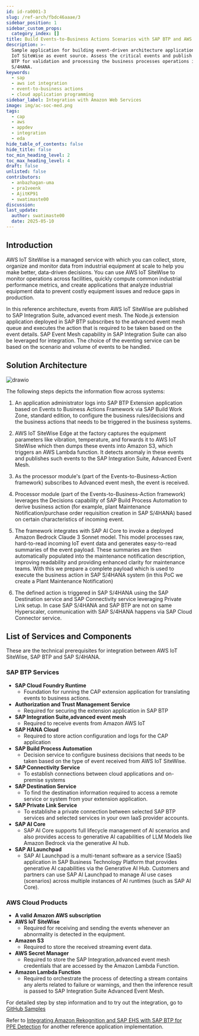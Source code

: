 ```yaml
---
id: id-ra0001-3
slug: /ref-arch/fbdc46aaae/3
sidebar_position: 1
sidebar_custom_props:
  category_index: []
title: Build Events-to-Business Actions Scenarios with SAP BTP and AWS IoT SiteWise
description: >-
  Sample application for building event-driven architecture application with AWS
  IoT SiteWise as event source. Assess the critical events and publish to SAP
  BTP for validation and processing the business processes operations in SAP
  S/4HANA.
keywords:
  - sap
  - aws iot integration
  - event-to-business actions
  - cloud application programming
sidebar_label: Integration with Amazon Web Services
image: img/ac-soc-med.png
tags:
  - cap
  - aws
  - appdev
  - integration
  - eda
hide_table_of_contents: false
hide_title: false
toc_min_heading_level: 2
toc_max_heading_level: 4
draft: false
unlisted: false
contributors:
  - anbazhagan-uma
  - pra1veenk
  - AjitKP91
  - swatimaste00
discussion: 
last_update:
  author: swatimaste00
  date: 2025-05-10
---
```


## Introduction

AWS IoT SiteWise is a managed service with which you can collect, store, organize and monitor data from industrial equipment at scale to help you make better, data-driven decisions. You can use AWS IoT SiteWise to monitor operations across facilities, quickly compute common industrial performance metrics, and create applications that analyze industrial equipment data to prevent costly equipment issues and reduce gaps in production.

In this reference architecture, events from AWS IoT SiteWise are published to SAP Integration Suite, advanced event mesh. The Node.js extension application deployed in SAP BTP subscribes to the advanced event mesh queue and executes the action that is required to be taken based on the event details. SAP Event Mesh capability in SAP Integration Suite can also be leveraged for integration. The choice of the eventing service can be based on the scenario and volume of events to be handled.

## Solution Architecture

![drawio](drawio/e2b-awsiotsitewise-pl.drawio)

The following steps depicts the information flow across systems:

1. An application administrator logs into SAP BTP Extension application based on Events to Business Actions Framework via SAP Build Work Zone, standard edition, to configure the business rules/decisions and the business actions that needs to be triggered in the business systems.

2. AWS IoT SiteWise Edge at the factory captures the equipment parameters like vibration, temperature, and forwards it to AWS IoT SiteWise which then dumps these events into Amazon S3, which triggers an AWS Lambda function. It detects anomaly in these events and publishes such events to the SAP Integration Suite, Advanced Event Mesh.
 
3. As the processor module's (part of the Events-to-Business-Action framework) subscribes to Advanced event mesh, the event is received.
 
4. Processor module (part of the Events-to-Business-Action framework) leverages the Decisions capability of SAP Build Process Automation to derive business action (for example, plant Maintenance Notification/purchase order requisition creation in SAP S/4HANA) based on certain characteristics of incoming event.
 
5. The framework integrates with SAP AI Core to invoke a deployed Amazon Bedrock Claude 3 Sonnet model. This model processes raw, hard-to-read incoming IoT event data and generates easy-to-read summaries of the event payload. These summaries are then automatically populated into the maintenance notification description, improving readability and providing enhanced clarity for maintenance teams. With this we prepare a complete payload which is used to execute the business action in SAP S/4HANA system (in this PoC we create a Plant Maintenance Notification)
 
6. The defined action is triggered in SAP S/4HANA using the SAP Destination service and SAP Connectivity service leveraging Private Link setup. In case SAP S/4HANA and SAP BTP are not on same Hyperscaler, communication with SAP S/4HANA happens via SAP Cloud Connector service.

## List of Services and Components

These are the technical prerequisites for integration between AWS IoT SiteWise, SAP BTP and SAP S/4HANA. 

### SAP BTP Services
- **SAP Cloud Foundry Runtime**
    - Foundation for running the CAP extension application for translating events to business actions.
- **Authorization and Trust Management Service**
    - Required for securing the extension application in SAP BTP
- **SAP Integration Suite,advanced event mesh**
    - Required to receive events from Amazon AWS IoT
- **SAP HANA Cloud**
    - Required to store action configuration and logs for the CAP application
- **SAP Build Process Automation**
    - Decision service to configure business decisions that needs to be taken based on the type of event received from AWS IoT SiteWise.
- **SAP Connectivity Service**
    - To establish connections between cloud applications and on-premise systems
- **SAP Destination Service**
    - To find the destination information required to access a remote service or system from your extension application.
- **SAP Private Link Service**
    - To establishe a private connection between selected SAP BTP services and selected services in your own IaaS provider accounts.
- **SAP AI Core**
    - SAP AI Core supports full lifecycle management of AI scenarios and also provides access to generative AI capabilities of LLM Models like Amazon Bedrock via the generative AI hub.
- **SAP AI Launchpad**
    - SAP AI Launchpad is a multi-tenant software as a service (SaaS) application in SAP Business Technology Platform that provides generative AI capabilities via the Generative AI Hub. Customers and partners can use SAP AI Launchpad to manage AI use cases (scenarios) across multiple instances of AI runtimes (such as SAP AI Core).

### AWS Cloud Products
- **A valid Amazon AWS subscription**
- **AWS IoT SiteWise**
    - Required for receiving and sending the events whenever an abnormality is detected in the equipment.
- **Amazon S3**
    - Required to store the received streaming event data.
- **AWS Secret Manager**
    - Required to store the SAP Integration,advanced event mesh credentials that are accessed by the Amazon Lambda Function.
- **Amazon Lambda Function**
     - Required to orchestrate the process of detecting a stream contains any alerts related to failure or warnings, and then the inference result is passed to SAP Integration Suite Advanced Event Mesh.

For detailed step by step information and to try out the integration, go to [GitHub Samples](https://github.com/SAP-samples/btp-events-to-business-actions-framework/tree/main/scenarios/Integration-with-AWS/IoTSiteWise)

Refer to [Integrating Amazon Rekognition and SAP EHS with SAP BTP for PPE Detection](https://github.com/SAP-samples/btp-events-to-business-actions-framework/tree/main/scenarios/Integration-with-AWS/PPE) for another reference application implementation.